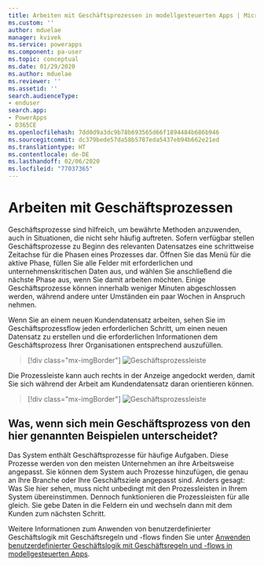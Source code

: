 ```yaml
---
title: Arbeiten mit Geschäftsprozessen in modellgesteuerten Apps | Microsoft-Dokumentation
ms.custom: ''
author: mduelae
manager: kvivek
ms.service: powerapps
ms.component: pa-user
ms.topic: conceptual
ms.date: 01/29/2020
ms.author: mduelae
ms.reviewer: ''
ms.assetid: ''
search.audienceType:
- enduser
search.app:
- PowerApps
- D365CE
ms.openlocfilehash: 7dd0d9a3dc9b78b693565d66f1894484b686b946
ms.sourcegitcommit: dc379bede57da58b5787eda5437eb94b662e21ed
ms.translationtype: HT
ms.contentlocale: de-DE
ms.lasthandoff: 02/06/2020
ms.locfileid: "77037365"
---
```

# <a name="work-with-business-processes"></a>Arbeiten mit Geschäftsprozessen

Geschäftsprozesse sind hilfreich, um bewährte Methoden anzuwenden, auch in Situationen, die nicht sehr häufig auftreten. Sofern verfügbar stellen Geschäftsprozesse zu Beginn des relevanten Datensatzes eine schrittweise Zeitachse für die Phasen eines Prozesses dar. Öffnen Sie das Menü für die aktive Phase, füllen Sie alle Felder mit erforderlichen und unternehmenskritischen Daten aus, und wählen Sie anschließend die nächste Phase aus, wenn Sie damit arbeiten möchten. Einige Geschäftsprozesse können innerhalb weniger Minuten abgeschlossen werden, während andere unter Umständen ein paar Wochen in Anspruch nehmen.


Wenn Sie an einem neuen Kundendatensatz arbeiten, sehen Sie im Geschäftsprozessflow jeden erforderlichen Schritt, um einen neuen Datensatz zu erstellen und die erforderlichen Informationen dem Geschäftsprozess Ihrer Organisationen entsprechend auszufüllen. 


> [!div class="mx-imgBorder"]
> ![Geschäftsprozessleiste](media/business-process.png "Geschäftsprozessleiste")



Die Prozessleiste kann auch rechts in der Anzeige angedockt werden, damit Sie sich während der Arbeit am Kundendatensatz daran orientieren können. 

> [!div class="mx-imgBorder"]
> ![Geschäftsprozessleiste](media/bpdock.gif "Geschäftsprozessleiste")
 
  
 
## <a name="what-if-your-business-processes-looks-different-from-these-examples"></a>Was, wenn sich mein Geschäftsprozess von den hier genannten Beispielen unterscheidet?  

Das System enthält Geschäftsprozesse für häufige Aufgaben. Diese Prozesse werden von den meisten Unternehmen an ihre Arbeitsweise angepasst. Sie können dem System auch Prozesse hinzufügen, die genau an Ihre Branche oder Ihre Geschäftsziele angepasst sind. Anders gesagt: Was Sie hier sehen, muss nicht unbedingt mit den Prozessleisten in Ihrem System übereinstimmen. Dennoch funktionieren die Prozessleisten für alle gleich. Sie gebe Daten in die Feldern ein und wechseln dann mit dem Kunden zum nächsten Schritt.


Weitere Informationen zum Anwenden von benutzerdefinierter Geschäftslogik mit Geschäftsregeln und -flows finden Sie unter [Anwenden benutzerdefinierter Geschäftslogik mit Geschäftsregeln und -flows in modellgesteuerten Apps](https://docs.microsoft.com/powerapps/maker/model-driven-apps/guide-staff-through-common-tasks-processes).
